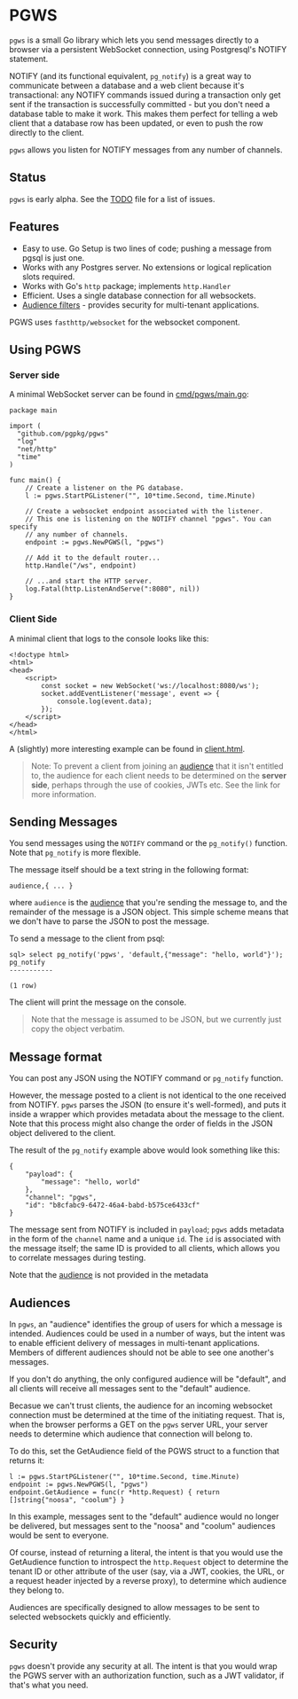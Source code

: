 # PGWS

`pgws` is a small Go library which lets you send messages directly to a browser via
a persistent WebSocket connection, using Postgresql's NOTIFY statement.

NOTIFY (and its functional equivalent, `pg_notify`) is a great way to communicate
between a database and a web client because it's transactional: any NOTIFY
commands issued during a transaction only get sent if the transaction is
successfully committed - but you don't need a database table to make it
work. This makes them perfect for telling a web client that a database row
has been updated, or even to push the row directly to the client.

`pgws` allows you listen for NOTIFY messages from any number of channels.

## Status

`pgws` is early alpha. See the [TODO](TODO.md) file for a list of issues.

## Features

* Easy to use. Go Setup is two lines of code; pushing a message from pgsql is just one.
* Works with any Postgres server. No extensions or logical replication slots required.
* Works with Go's `http` package; implements `http.Handler`
* Efficient. Uses a single database connection for all websockets.
* [Audience filters](#audiences) - provides security for multi-tenant applications.

PGWS uses `fasthttp/websocket` for the websocket component.

## Using PGWS

### Server side

A minimal WebSocket server can be found in [cmd/pgws/main.go](cms/pgws.main.go):

    package main
    
    import (
      "github.com/pgpkg/pgws"
      "log"
      "net/http"
      "time"
    )
    
    func main() {
        // Create a listener on the PG database.
        l := pgws.StartPGListener("", 10*time.Second, time.Minute)
      
        // Create a websocket endpoint associated with the listener.
        // This one is listening on the NOTIFY channel "pgws". You can specify
        // any number of channels.
        endpoint := pgws.NewPGWS(l, "pgws")
    
        // Add it to the default router...
        http.Handle("/ws", endpoint)
    
        // ...and start the HTTP server.
        log.Fatal(http.ListenAndServe(":8080", nil)) 
    }

### Client Side

A minimal client that logs to the console looks like this:

    <!doctype html>
    <html>
    <head>
        <script>
            const socket = new WebSocket('ws://localhost:8080/ws');
            socket.addEventListener('message', event => {
                console.log(event.data);
            });
        </script>
    </head>
    </html>

A (slightly) more interesting example can be found in [client.html](client.html).

> Note: To prevent a client from joining an [audience](#audiences) that it isn't entitled to,
> the audience for each client needs to be determined on the **server side**,
> perhaps through the use of cookies, JWTs etc. See the link for more information.

## Sending Messages

You send messages using the `NOTIFY` command or the `pg_notify()` function.
Note that `pg_notify` is more flexible.

The message itself should be a text string in the following format:

    audience,{ ... }

where `audience` is the [audience](#audiences) that you're sending the message to, and the remainder
of the message is a JSON object. This simple scheme means that we don't have to parse the JSON
to post the message.

To send a message to the client from psql:

    sql> select pg_notify('pgws', 'default,{"message": "hello, world"}');
    pg_notify
    -----------
    
    (1 row)

The client will print the message on the console.

> Note that the message is assumed to be JSON, but we currently just copy the object
verbatim.

## Message format

You can post any JSON using the NOTIFY command or `pg_notify` function.

However, the message posted to a client is not identical to the one received from NOTIFY.
`pgws` parses the JSON (to ensure it's well-formed), and puts it inside a wrapper
which provides metadata about the message to the client. Note that this process might also
change the order of fields in the JSON object delivered to the client.

The result of the `pg_notify` example above would look something like this:

    {
        "payload": {
            "message": "hello, world"
        },
        "channel": "pgws",
        "id": "b8cfabc9-6472-46a4-babd-b575ce6433cf"
    }

The message sent from NOTIFY is included in `payload`; `pgws` adds metadata in
the form of the `channel` name and a unique `id`. The `id` is associated with the
message itself; the same ID is provided to all clients, which allows you to correlate messages
during testing.

Note that the [audience](#audiences) is not provided in the metadata 

## Audiences

In `pgws`, an "audience" identifies the group of users for which a message is intended.
Audiences could be used in a number of ways, but the intent was to enable efficient
delivery of messages in multi-tenant applications. Members of different audiences
should not be able to see one another's messages.

If you don't do anything, the only configured audience will be "default", and all
clients will receive all messages sent to the "default" audience.

Becasue we can't trust clients, the audience for an incoming websocket connection
must be determined at the time of the initiating request. That is, when the browser
performs a GET on the `pgws` server URL, your server needs to determine which audience
that connection will belong to.

To do this, set the GetAudience field of the PGWS struct to a function that returns it:

	l := pgws.StartPGListener("", 10*time.Second, time.Minute)
	endpoint := pgws.NewPGWS(l, "pgws")
    endpoint.GetAudience = func(r *http.Request) { return []string{"noosa", "coolum"} }

In this example, messages sent to the "default" audience would no longer be delivered,
but messages sent to the "noosa" and "coolum" audiences would be sent to everyone.

Of course, instead of returning a literal, the intent is that you would use the 
GetAudience function to introspect the `http.Request` object to determine
the tenant ID or other attribute of the user (say, via a JWT, cookies, the URL, or a request
header injected by a reverse proxy), to determine which audience they belong to.

Audiences are specifically designed to allow messages to be sent to selected
websockets quickly and efficiently.

## Security

`pgws` doesn't provide any security at all. The intent is that you would wrap the
PGWS server with an authorization function, such as a JWT validator, if that's what
you need.